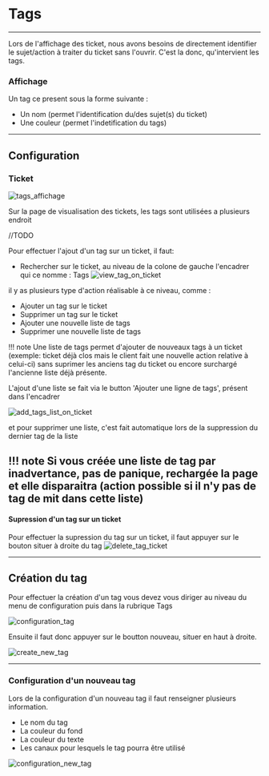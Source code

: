 # Tags
---

Lors de l'affichage des ticket, nous avons besoins de directement identifier le sujet/action à traiter du ticket sans l'ouvrir.
C'est la donc, qu'intervient les tags.

### Affichage

Un tag ce present sous la forme suivante :

* Un nom (permet l'identification du/des sujet(s) du ticket)
* Une couleur (permet l'indetification du tags)


---
## Configuration

### Ticket
![tags_affichage](assets/affichage_tag.png)

Sur la page de visualisation des tickets, les tags sont utilisées a plusieurs endroit

//TODO

Pour effectuer l'ajout d'un tag sur un ticket, il faut:

* Rechercher sur le ticket, au niveau de la colone de gauche l'encadrer qui ce nomme : Tags
![view_tag_on_ticket](assets/create_new_tag.gif)

il y as plusieurs type d'action réalisable à ce niveau, comme :

* Ajouter un tag sur le ticket
* Supprimer un tag sur le ticket
* Ajouter une nouvelle liste de tags
* Supprimer une nouvelle liste de tags

!!! note
    Une liste de tags permet d'ajouter de nouveaux tags à un ticket (exemple: ticket déjà clos mais le client fait une nouvelle action relative à celui-ci) sans suprimer les anciens tag du ticket ou encore surchargé l'ancienne liste déjà présente.

L'ajout d'une liste se fait via le button 'Ajouter une ligne de tags', présent dans l'encadrer

![add_tags_list_on_ticket](assets/add_taglist.png)

et pour supprimer une liste, c'est fait automatique lors de la suppression du dernier tag de la liste

!!! note
    Si vous créée une liste de tag par inadvertance, pas de panique, rechargée la page et elle disparaitra (action possible si il n'y pas de tag de mit dans cette liste)
---
#### Supression d'un tag sur un ticket

Pour effectuer la supression du tag sur un ticket, il faut appuyer sur le bouton situer à droite du tag 
![delete_tag_ticket](assets/tag_delete.png)

---
## Création du tag

Pour effectuer la création d'un tag vous devez vous diriger au niveau du menu de configuration puis dans la rubrique Tags

![configuration_tag](assets/configuration_tag.gif)

Ensuite il faut donc appuyer sur le boutton nouveau, situer en haut à droite.

![create_new_tag](assets/configure_new_tag.png)

---

### Configuration d'un nouveau tag

Lors de la configuration d'un nouveau tag il faut renseigner plusieurs information.

* Le nom du tag 
* La couleur du fond
* La couleur du texte
* Les canaux pour lesquels le tag pourra être utilisé

![configuration_new_tag](assets/configuration_new_tag.gif)
